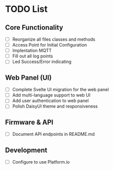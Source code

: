 # TODO List

## Core Functionality
- [ ] Reorganize all files classes and methods
- [ ] Access Point for Initial Configuration
- [ ] Implentation MQTT
- [ ] Fill out all log points
- [ ] Led Success/Error indicating

## Web Panel (UI)
- [ ] Complete Svelte UI migration for the web panel
- [ ] Add multi-language support to web UI
- [ ] Add user authentication to web panel
- [ ] Polish DaisyUI theme and responsiveness

## Firmware & API
- [ ] Document API endpoints in README.md

## Development
- [ ] Configure to use Platform.io